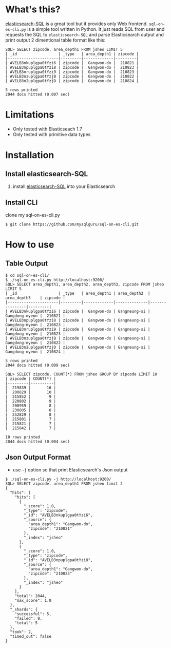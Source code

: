 What's this?
============

[elasticsearch-SQL](https://github.com/NLPchina/elasticsearch-sql/) is a great tool but it provides only Web frontend. `sql-on-es-cli.py` is a simple tool written in Python. It just reads SQL from user and requests the SQL to `elasticsearch-SQL` and parse Elasticsearch output and print output 2 dimentional table format like this:

```
SQL> SELECT zipcode, area_depth1 FROM jsheo LIMIT 5
| _id                  | _type   | area_depth1 | zipcode |
|----------------------|---------|-------------|---------|
| AVELB3nkuplgpa0tYzi6 | zipcode |  Gangwon-do |  210821 |
| AVELB3npuplgpa0tYzi8 | zipcode |  Gangwon-do |  210823 |
| AVELB3nruplgpa0tYzi9 | zipcode |  Gangwon-do |  210823 |
| AVELB3nzuplgpa0tYzjB | zipcode |  Gangwon-do |  210822 |
| AVELB3n2uplgpa0tYzjD | zipcode |  Gangwon-do |  210824 |

5 rows printed
2044 docs hitted (0.007 sec)
```

Limitations
===========

- Only tested with Elasticseach 1.7
- Only tested with primitive data types

Installation
============

Install elasticsearch-SQL
-------------------------

1. install [elasticsearch-SQL](https://github.com/NLPchina/elasticsearch-sql/) into your Elasticsearch

Install CLI
-----------

clone my sql-on-es-cli.py
```
$ git clone https://github.com/mysqlguru/sql-on-es-cli.git
```

How to use
==========

Table Output
------------

```
$ cd sql-on-es-cli/
$ ./sql-on-es-cli.py http://localhost:9200/
SQL> SELECT area_depth1, area_depth2, area_depth3, zipcode FROM jsheo LIMIT 5
| _id                  | _type   | area_depth1 | area_depth2  | area_depth3    | zipcode |
|----------------------|---------|-------------|--------------|----------------|---------|
| AVELB3nkuplgpa0tYzi6 | zipcode |  Gangwon-do | Gangneung-si | Gangdong-myeon |  210821 |
| AVELB3npuplgpa0tYzi8 | zipcode |  Gangwon-do | Gangneung-si | Gangdong-myeon |  210823 |
| AVELB3nruplgpa0tYzi9 | zipcode |  Gangwon-do | Gangneung-si | Gangdong-myeon |  210823 |
| AVELB3nzuplgpa0tYzjB | zipcode |  Gangwon-do | Gangneung-si | Gangdong-myeon |  210822 |
| AVELB3n2uplgpa0tYzjD | zipcode |  Gangwon-do | Gangneung-si | Gangdong-myeon |  210824 |

5 rows printed
2044 docs hitted (0.009 sec)

SQL> SELECT zipcode, COUNT(*) FROM jsheo GROUP BY zipcode LIMIT 10
| zipcode | COUNT(*) |
|---------|----------|
|  219839 |       16 |
|  200829 |       10 |
|  215852 |        9 |
|  220802 |        9 |
|  200959 |        8 |
|  230805 |        8 |
|  252829 |        8 |
|  215801 |        7 |
|  215821 |        7 |
|  215842 |        7 |

10 rows printed
2044 docs hitted (0.004 sec)
```

Json Output Format
------------------

- use `-j` option so that print Elasticsearch's Json output

```
$ ./sql-on-es-cli.py -j http://localhost:9200/
SQL> SELECT zipcode, area_depth1 FROM jsheo limit 2
{
  "hits": {
    "hits": [
      {
        "_score": 1.0, 
        "_type": "zipcode", 
        "_id": "AVELB3nkuplgpa0tYzi6", 
        "_source": {
          "area_depth1": "Gangwon-do", 
          "zipcode": "210821"
        }, 
        "_index": "jsheo"
      }, 
      {
        "_score": 1.0, 
        "_type": "zipcode", 
        "_id": "AVELB3npuplgpa0tYzi8", 
        "_source": {
          "area_depth1": "Gangwon-do", 
          "zipcode": "210823"
        }, 
        "_index": "jsheo"
      }
    ], 
    "total": 2044, 
    "max_score": 1.0
  }, 
  "_shards": {
    "successful": 5, 
    "failed": 0, 
    "total": 5
  }, 
  "took": 2, 
  "timed_out": false
}
```
